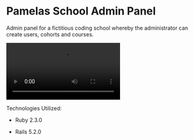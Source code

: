 # Pamelas School Admin Panel

Admin panel for a fictitious coding school whereby the administrator can create users, cohorts and courses.

![screenrecording](assets/pamelaspanel.mov)

Technologies Utilized:

* Ruby 2.3.0

* Rails  5.2.0



